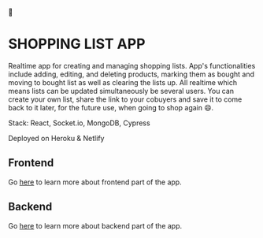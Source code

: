 :construction:

# SHOPPING LIST APP

Realtime app for creating and managing shopping lists.
App's functionalities include adding, editing, and deleting products, marking them as bought and moving to bought
list as well as clearing the lists up. All realtime which means lists can be updated simultaneously be several users.
You can create your own list, share the link to your cobuyers and save it to come back to it later, for the future use, when going to shop again :smile:.

Stack: React, Socket.io, MongoDB, Cypress

Deployed on Heroku & Netlify

## Frontend

Go <a href="./client/README.md">here</a> to learn more about frontend part of the app.

## Backend

Go <a href="./server/README.md">here</a> to learn more about backend part of the app.
